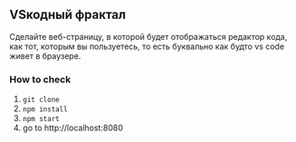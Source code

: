 ## VSкодный фрактал

Сделайте веб-страницу, в которой будет отображаться редактор кода, как тот, которым вы пользуетесь, то есть буквально как будто vs code живет в браузере.

### How to check

1. `git clone`
2. `npm install`
3. `npm start`
4. go to http://localhost:8080
